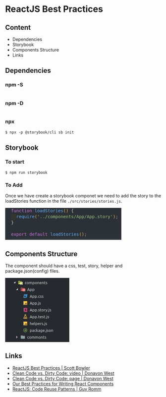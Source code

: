 # ReactJS Best Practices

## Content

- Dependencies
- Storybook
- Components Structure
- Links

## Dependencies

### npm -S

```

```

### npm -D

```

```

### npx

```
$ npx -p @storybook/cli sb init
```

## Storybook

### To start

```
$ npm run storybook
```

### To Add
Once we have create a storybook componet we need to add the story to the loadStories function in the file `./src/stories/stories.js`.

![App component example](./src/assets/images/add_story.png)

## Components Structure

The component should have a css, test, story, helper and package.json(config) files.

![App component example](./src/assets/images/components_structure.png)

## Links

- [ReactJS Best Practices | Scott Bowler](https://www.youtube.com/watch?v=TQ4wW63eoIY)
- [Clean Code vs. Dirty Code: video | Donavon West](https://www.youtube.com/watch?v=f93Abe5w_9A)
- [Clean Code vs. Dirty Code: page | Donavon West](https://americanexpress.io/clean-code-dirty-code/)
- [Our Best Practices for Writing React Components](https://engineering.musefind.com/our-best-practices-for-writing-react-components-dec3eb5c3fc8)
- [ReactJS: Code Reuse Patterns | Guy Romm](https://www.youtube.com/watch?v=0BNgi9vofaw)
